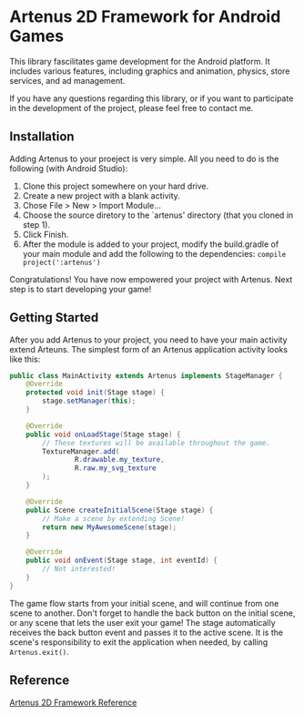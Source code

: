 # Artenus 2D Framework for Android Games

This library fascilitates game development for the Android platform. It includes various
features, including graphics and animation, physics, store services, and ad management.

If you have any questions regarding this library, or if you want to participate in the development of the project, please feel free to contact me.

## Installation

Adding Artenus to your proeject is very simple. All you need to do is the following (with Android Studio):

1. Clone this project somewhere on your hard drive.
2. Create a new project with a blank activity.
3. Chose File > New > Import Module...
4. Choose the source diretory to the `artenus' directory (that you cloned in step 1).
5. Click Finish.
6. After the module is added to your project, modify the build.gradle of your main module and add the following to the dependencies:
    `compile project(':artenus')`

Congratulations! You have now empowered your project with Artenus. Next step is to start developing your game!

## Getting Started
After you add Artenus to your project, you need to have your main activity extend Arteuns. The simplest form of an Artenus application activity looks like this:

```java
public class MainActivity extends Artenus implements StageManager {
    @Override
    protected void init(Stage stage) {
        stage.setManager(this);
    }

    @Override
    public void onLoadStage(Stage stage) {
        // These textures will be available throughout the game.
        TextureManager.add(
                R.drawable.my_texture,
                R.raw.my_svg_texture
        );
    }

    @Override
    public Scene createInitialScene(Stage stage) {
        // Make a scene by extending Scene!
        return new MyAwesomeScene(stage);
    }

    @Override
    public void onEvent(Stage stage, int eventId) {
        // Not interested!
    }
}
```

The game flow starts from your initial scene, and will continue from one scene to another. Don't forget to handle the back button on the initial scene, or any scene that lets the user exit your game! The stage automatically receives the back button event and passes it to the active scene. It is the scene's responsibility to exit the application when needed, by calling `Artenus.exit()`.

## Reference

[Artenus 2D Framework Reference](http://annahid.com/artenus-docs/)

